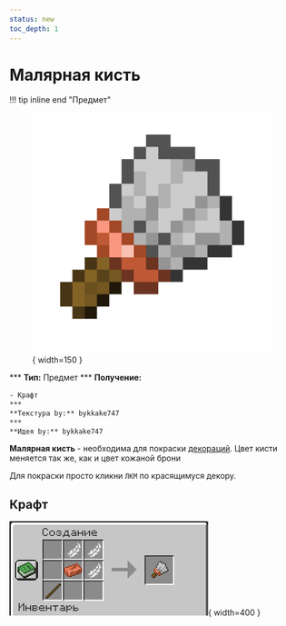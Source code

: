 ```yaml
---
status: new
toc_depth: 1
---
```


# Малярная кисть

!!! tip inline end "Предмет"
    <figure markdown="span">
        ![paint_brush](../../assets/items/items/paint_brush.png){ width=150 }
    </figure>
    ***
    **Тип:** Предмет
    ***
    **Получение:**
    
    - Крафт
    ***
    **Текстура by:** bykkake747
    ***
    **Идея by:** bykkake747

**Малярная кисть** - необходима для покраски [декораций](blocks/decor_table.md). Цвет кисти меняется так же, как и цвет кожаной брони

Для покраски просто кликни `ЛКМ` по красящимуся декору. 

## Крафт

![brush_craft](../../assets/items/items/paint_brush_craft.png){ width=400 }